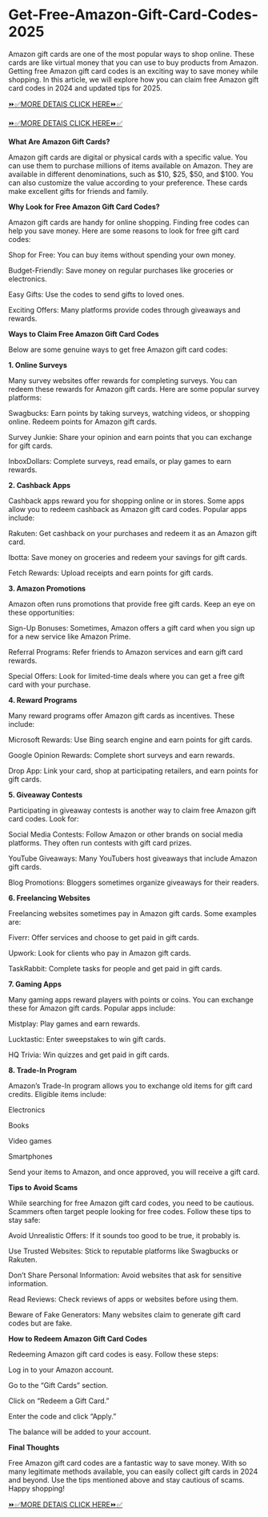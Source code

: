 # Get-Free-Amazon-Gift-Card-Codes-2025
Amazon gift cards are one of the most popular ways to shop online. These cards are like virtual money that you can use to buy products from Amazon. Getting free Amazon gift card codes is an exciting way to save money while shopping. In this article, we will explore how you can claim free Amazon gift card codes in 2024 and updated tips for 2025.

[⏩✅MORE DETAIS CLICK HERE⏩✅](https://get.brickcitysupperclub.com/afreenow.html)

[⏩✅MORE DETAIS CLICK HERE⏩✅](https://get.brickcitysupperclub.com/afreenow.html)

<strong>What Are Amazon Gift Cards?</strong>

Amazon gift cards are digital or physical cards with a specific value. You can use them to purchase millions of items available on Amazon. They are available in different denominations, such as $10, $25, $50, and $100. You can also customize the value according to your preference. These cards make excellent gifts for friends and family.

<strong>Why Look for Free Amazon Gift Card Codes?</strong>

Amazon gift cards are handy for online shopping. Finding free codes can help you save money. Here are some reasons to look for free gift card codes:

Shop for Free: You can buy items without spending your own money.

Budget-Friendly: Save money on regular purchases like groceries or electronics.

Easy Gifts: Use the codes to send gifts to loved ones.

Exciting Offers: Many platforms provide codes through giveaways and rewards.

<strong>Ways to Claim Free Amazon Gift Card Codes</strong>

Below are some genuine ways to get free Amazon gift card codes:

<strong>1. Online Surveys</strong>

Many survey websites offer rewards for completing surveys. You can redeem these rewards for Amazon gift cards. Here are some popular survey platforms:

Swagbucks: Earn points by taking surveys, watching videos, or shopping online. Redeem points for Amazon gift cards.

Survey Junkie: Share your opinion and earn points that you can exchange for gift cards.

InboxDollars: Complete surveys, read emails, or play games to earn rewards.

<strong>2. Cashback Apps</strong>

Cashback apps reward you for shopping online or in stores. Some apps allow you to redeem cashback as Amazon gift card codes. Popular apps include:

Rakuten: Get cashback on your purchases and redeem it as an Amazon gift card.

Ibotta: Save money on groceries and redeem your savings for gift cards.

Fetch Rewards: Upload receipts and earn points for gift cards.

<strong>3. Amazon Promotions</strong>

Amazon often runs promotions that provide free gift cards. Keep an eye on these opportunities:

Sign-Up Bonuses: Sometimes, Amazon offers a gift card when you sign up for a new service like Amazon Prime.

Referral Programs: Refer friends to Amazon services and earn gift card rewards.

Special Offers: Look for limited-time deals where you can get a free gift card with your purchase.

<strong>4. Reward Programs</strong>

Many reward programs offer Amazon gift cards as incentives. These include:

Microsoft Rewards: Use Bing search engine and earn points for gift cards.

Google Opinion Rewards: Complete short surveys and earn rewards.

Drop App: Link your card, shop at participating retailers, and earn points for gift cards.

<strong>5. Giveaway Contests</strong>

Participating in giveaway contests is another way to claim free Amazon gift card codes. Look for:

Social Media Contests: Follow Amazon or other brands on social media platforms. They often run contests with gift card prizes.

YouTube Giveaways: Many YouTubers host giveaways that include Amazon gift cards.

Blog Promotions: Bloggers sometimes organize giveaways for their readers.

<strong>6. Freelancing Websites</strong>

Freelancing websites sometimes pay in Amazon gift cards. Some examples are:

Fiverr: Offer services and choose to get paid in gift cards.

Upwork: Look for clients who pay in Amazon gift cards.

TaskRabbit: Complete tasks for people and get paid in gift cards.

<strong>7. Gaming Apps</strong>

Many gaming apps reward players with points or coins. You can exchange these for Amazon gift cards. Popular apps include:

Mistplay: Play games and earn rewards.

Lucktastic: Enter sweepstakes to win gift cards.

HQ Trivia: Win quizzes and get paid in gift cards.

<strong>8. Trade-In Program</strong>

Amazon’s Trade-In program allows you to exchange old items for gift card credits. Eligible items include:

Electronics

Books

Video games

Smartphones

Send your items to Amazon, and once approved, you will receive a gift card.

<strong>Tips to Avoid Scams</strong>

While searching for free Amazon gift card codes, you need to be cautious. Scammers often target people looking for free codes. Follow these tips to stay safe:

Avoid Unrealistic Offers: If it sounds too good to be true, it probably is.

Use Trusted Websites: Stick to reputable platforms like Swagbucks or Rakuten.

Don’t Share Personal Information: Avoid websites that ask for sensitive information.

Read Reviews: Check reviews of apps or websites before using them.

Beware of Fake Generators: Many websites claim to generate gift card codes but are fake.

<strong>How to Redeem Amazon Gift Card Codes</strong>

Redeeming Amazon gift card codes is easy. Follow these steps:

Log in to your Amazon account.

Go to the “Gift Cards” section.

Click on “Redeem a Gift Card.”

Enter the code and click “Apply.”

The balance will be added to your account.

<strong>Final Thoughts</strong>

Free Amazon gift card codes are a fantastic way to save money. With so many legitimate methods available, you can easily collect gift cards in 2024 and beyond. Use the tips mentioned above and stay cautious of scams. Happy shopping!

[⏩✅MORE DETAIS CLICK HERE⏩✅](https://get.brickcitysupperclub.com/afreenow.html)
